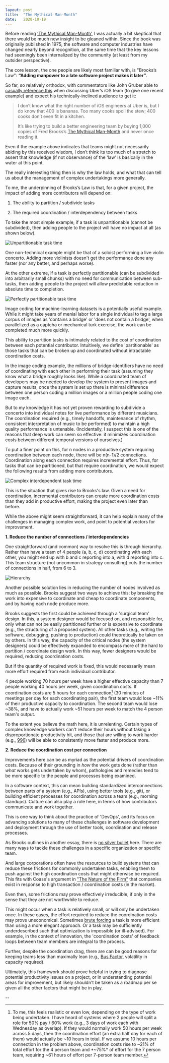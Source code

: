 ```yaml
---
layout: post
title:  "The Mythical Man-Month"
date:   2020-10-19
---
```



Before reading [‘The Mythical Man-Month’](man-month_amazon), I was actually a bit skeptical that there would be much new insight to be gleaned within. Since the book was originally published in 1975, the software and computer industries have changed nearly beyond recognition, at the same time that the key lessons had seemingly been internalized by the community (at least from my outsider perspective).

The core lesson, the one people are likely most familiar with, is "Brooks’s Law": **“Adding manpower to a late software project makes it later”**.

So far, so relatively orthodox, with commentators like John Gruber able to [casually reference this](https://daringfireball.net/linked/2020/05/28/uber-counterfeit-capitalism) when discussing Uber’s iOS team (to give one recent example) and expect his technically-inclined audience to get it:

>I don’t know what the right number of iOS engineers at Uber is, but I do know that 400 is bananas. Too many cooks spoil the stew; 400 cooks don’t even fit in a kitchen.
>
>It’s like trying to build a better engineering team by buying 1,000 copies of Fred Brooks’s [The Mythical Man-Month](https://www.amazon.com/Mythical-Man-Month-Software-Engineering-Anniversary/dp/0201835959/?tag=df-amzn-20) and never once reading it.

Even if the example above indicates that teams might not necessarily abiding by this received wisdom, I don’t think its too much of a stretch to assert that knowledge (if not observance) of the ‘law’ is basically in the water at this point.

The really interesting thing then is why the law holds, and what that can tell us about the management of complex undertakings more generally.

To me, the underpinning of Brooks’s Law is that, for a given project, the impact of adding more contributors will depend on:

1. The ability to partition / subdivide tasks

2. The required coordination / interdependency between tasks

To take the most simple example, if a task is unpartitionable (cannot be subdivided), then adding people to the project will have no impact at all (as shown below).

![Unpartitionable task time](/images/man-month_unpartitionable.jpg)

One non-technical example might be that of a soloist performing a live violin concerto. Adding more violinists doesn't get the performance done any faster (nor any better, and perhaps worse).

At the other extreme, if a task is perfectly partitionable (can be subdivided into arbitrarily small chunks) with no need for communication between sub-tasks, then adding people to the project will allow predictable reduction in absolute time to completion.

![Perfectly partitionable task time](/images/man-month_perfectly_partitionable.jpg)

Image coding for machine-learning datasets is a potentially useful example. While it might take years of menial labor for a single individual to tag a large corpus of images as 'contains a bridge' or 'does not contain a bridge', when parallelized as a captcha or mechanical turk exercise, the work can be completed much more quickly.

This ability to partition tasks is intimately related to the cost of coordination between each potential contributor. Intuitively, we define 'partitionable' as those tasks that can be broken up and coordinated without intractable coordination costs.

In the image coding example, the millions of bridge-identifiers have no need of coordinating with each other in performing their task (assuming they know what a bridge roughly looks like). While a coordinated team of developers may be needed to develop the system to present images and capture results, once the system is set up there is minimal difference between one person coding a million images or a million people coding one image each.

But to my knowledge it has not yet proven rewarding to subdivide a concerto into individual notes for live performance by different musicians. The coordination required (e.g., timely handoffs, maintenance of rhythm, consistent interpretation of music to be performed) to maintain a high quality performance is untenable. (Incidentally, I suspect this is one of the reasons that deep work can seem so effective: it minimizes coordination costs between different temporal versions of ourselves.)

To put a finer point on this, for n nodes in a productive system requiring coordination between each node, there will be n(n-1)/2 connections. Coordination along each connection requires incremental effort. Thus, for tasks that can be partitioned, but that require coordination, we would expect the following results from adding more contributors.

![Complex interdependent task time](/images/man-month_complex_interdependent.jpg)

This is the situation that gives rise to Brooks's law. Given a need for coordination, incremental contributors can create more coordination costs than they add in productive effort, making the project even later than before.

While the above might seem straightforward, it can help explain many of the challenges in managing complex work, and point to potential vectors for improvement.

**1. Reduce the number of connections / interdependencies**

One straightforward (and common) way to resolve this is through hierarchy. Rather than have a team of 4  people (a, b, c, d) coordinating with each other, you might end up with b and c reporting into a, with d reporting into c. This team structure (not uncommon in strategy consulting) cuts the number of connections in half, from 6 to 3.

![Hierarchy](/images/man-month_hierarchy.jpg)

Another possible solution lies in reducing the number of nodes involved as much as possible. Brooks suggest two ways to achieve this: by breaking the work into expensive to coordinate and cheap to coordinate components, and by having each node produce more.

Brooks suggests the first could be achieved through a 'surgical team' design. In this, a system designer would be focused on, and responsible for, only what can not be easily partitioned further or is expensive to coordinate (e.g., the structuring of a proposed system). All other tasks (e.g., writing the software, debugging, pushing to production) could theoretically be taken on by others. In this way, the capacity of the critical nodes (the system designers) could be effectively expanded to encompass more of the hard to partition / coordinate design work. In this way, fewer designers would be required, reducing coordination costs.

But if the quantity of required work is fixed, this would necessarily mean more effort required from each individual contributor.

4 people working 70 hours per week have a higher effective capacity than 7 people working 40 hours per week, given coordination costs. If coordination costs are 5 hours for each connection[^1] (30 minutes of meetings per day for each coordinating pair), the first team would lose ~11% of their productive capacity to coordination. The second team would lose ~38%, and have to actually work ~51 hours per week to match the 4 person team's output.

To the extent you believe the math here, it is unrelenting. Certain types of complex knowledge workers can't reduce their hours without taking a disproportionate productivity hit, and those that are willing to work harder (e.g., [996](996_system)) will be able to consistently move faster and produce more.

**2. Reduce the coordination cost per connection**

Improvements here can be as myriad as the potential drivers of coordination costs. Because of their grounding in *how* the work gets done (rather than *what* works gets undertaken by whom), pathologies and remedies tend to be more specific to the people and processes being examined.

In a software context, this can mean building standardized interconnections between parts of a system (e.g., APIs), using better tools (e.g., git), or building efficient processes for coordination across a team (e.g., morning standups). Culture can also play a role here, in terms of how contributors communicate and work together.

This is one way to think about the practice of 'DevOps', and its focus on advancing solutions to many of these challenges in software development and deployment through the use of better tools, coordination and release processes.

As Brooks outlines in another essay, there is [no silver bullet][silver_bullet] here. There are many ways to tackle these challenges in a specific organization or specific team.

And large corporations often have the resources to build systems that can reduce these frictions for commonly undertaken tasks, enabling them to push against the high coordination costs that might otherwise be required. This fits with Coase's argument in ["The Nature of the Firm"](coase_firm) that companies exist in response to high transaction / coordination costs (in the market).

Even then, some frictions may prove effectively irreducible, if only in the sense that they are not worthwhile to reduce.

This might occur when a task is relatively small, or will only be undertaken once. In these cases, the effort required to reduce the coordination costs may prove uneconomical. Sometimes [brute forcing](xkcd_spreadsheets) a task is more efficient than using a more elegant approach. Or a task may be sufficiently underdescribed such that optimization is impossible (or ill-advised). For example, in the context of innovation, the 'coordination costs' of feedback loops between team members are integral to the process.

Further, despite the coordination drag, there are can be good reasons for keeping teams less than maximally lean (e.g., [Bus Factor](bus_factor), volatility in capacity required).


Ultimately, this framework should prove helpful in trying to diagnose potential productivity issues on a project, or in understanding potential areas for improvement, but likely shouldn't be taken as a roadmap per se given all the other factors that might be in play.


--


[^1]: To me, this feels realistic or even low, depending on the type of work being undertaken. I have heard of systems where 2 people will split a role for 50% pay / 60% work (e.g., 3 days of work each with Wednesday as overlap). If they would normally work 50 hours per week across 5 days, then the coordination effort (an extra half day for each of them) would actually be ~10 hours in total. If we assume 10 hours per connection in the problem above, coordination costs rise to ~21% of total effort for the 4 person team and *~75%* of effort for the 7 person team, requiring ~61 hours of effort per 7-person team member.


[man-month_amazon]:[https://www.amazon.ca/Mythical-Man-Month-Software-Engineering-Anniversary/dp/0201835959/]
[996_system]:[https://en.wikipedia.org/wiki/996_working_hour_system]
[silver_bullet]:[http://faculty.salisbury.edu/~xswang/Research/Papers/SERelated/no-silver-bullet.pdf]
[bus_factor]:[https://applieddivinitystudies.com/2020/10/15/bus-factor/]
[coase_firm]:[https://onlinelibrary.wiley.com/doi/full/10.1111/j.1468-0335.1937.tb00002.x]
[xkcd_spreadsheets]:[https://xkcd.com/2180/]

